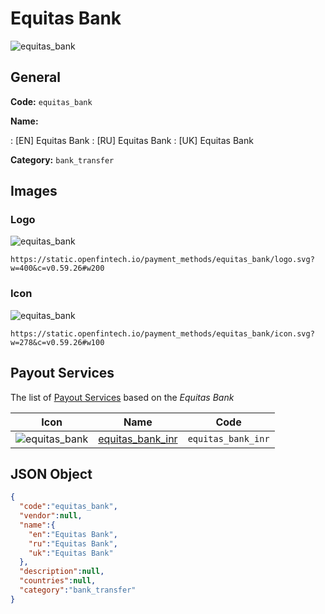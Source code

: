 
# Equitas Bank 
![equitas_bank](https://static.openfintech.io/payment_methods/equitas_bank/logo.svg?w=400&c=v0.59.26#w200)  

## General 
**Code:** `equitas_bank` 
 
**Name:** 
 
:	[EN] Equitas Bank 
:	[RU] Equitas Bank 
:	[UK] Equitas Bank 
 
**Category:** `bank_transfer` 
 

## Images 

### Logo 
![equitas_bank](https://static.openfintech.io/payment_methods/equitas_bank/logo.svg?w=400&c=v0.59.26#w200)  

```
https://static.openfintech.io/payment_methods/equitas_bank/logo.svg?w=400&c=v0.59.26#w200
```  

### Icon 
![equitas_bank](https://static.openfintech.io/payment_methods/equitas_bank/icon.svg?w=278&c=v0.59.26#w100)  

```
https://static.openfintech.io/payment_methods/equitas_bank/icon.svg?w=278&c=v0.59.26#w100
```  

## Payout Services 
 
The list of [Payout Services](/payout-services/) based on the _Equitas Bank_ 

|Icon|Name|Code| 
|:---:|:---:|:---:| 
|![equitas_bank](https://static.openfintech.io/payout_methods/equitas_bank/icon.svg?w=278&c=v0.59.26#w40) |[equitas_bank_inr](/payout-services/equitas_bank_inr/)|`equitas_bank_inr`| 
 

## JSON Object 

```json
{
  "code":"equitas_bank",
  "vendor":null,
  "name":{
    "en":"Equitas Bank",
    "ru":"Equitas Bank",
    "uk":"Equitas Bank"
  },
  "description":null,
  "countries":null,
  "category":"bank_transfer"
}
```  
